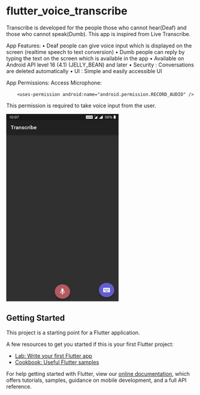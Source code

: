# flutter_voice_transcribe

Transcribe is developed for the people those who cannot hear(Deaf) and those who cannot speak(Dumb).
This app is inspired from Live Transcribe.

App Features:
• Deaf people can give voice input which is displayed on the screen (realtime speech to text conversion)
• Dumb people can reply by typing the text on the screen which is available in the app
• Available on Android API level 16 (4.1) (JELLY_BEAN) and later
• Security : Conversations are deleted automatically
• UI : Simple and easily accessible UI

App Permissions:
Access Microphone:

		<uses-permission android:name="android.permission.RECORD_AUDIO" /> 
		
This permission is required to take  voice input from the user.
		
<img src="images/transcribe1.jpg" height="500px" width="300px"/>
		
		
## Getting Started	

This project is a starting point for a Flutter application.

A few resources to get you started if this is your first Flutter project:

- [Lab: Write your first Flutter app](https://flutter.io/docs/get-started/codelab)
- [Cookbook: Useful Flutter samples](https://flutter.io/docs/cookbook)

For help getting started with Flutter, view our 
[online documentation](https://flutter.io/docs), which offers tutorials, 
samples, guidance on mobile development, and a full API reference.
